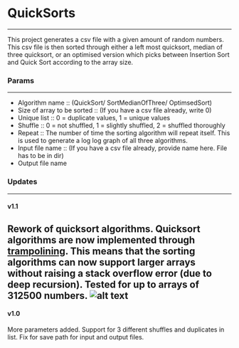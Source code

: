 # QuickSorts
---
This project generates a csv file with a given amount of random numbers. This csv file is then sorted through either a left most quicksort, median of three quicksort, or an optimised version which picks between Insertion Sort and Quick Sort according to the array size.

### Params
---
- Algorithm name :: (QuickSort/ SortMedianOfThree/ OptimsedSort)
- Size of array to be sorted :: (If you have a csv file already, write 0)
- Unique list :: 0 = duplicate values, 1 = unique values
- Shuffle :: 0 = not shuffled, 1 = slightly shuffled, 2 = shuffled thoroughly
- Repeat :: The number of time the sorting algorithm will repeat itself. This is used to generate a log log graph of all three algorithms.
- Input file name :: (If you have a csv file already, provide name here. File has to be in dir)
- Output file name

### Updates
---
#### v1.1
Rework of quicksort algorithms. Quicksort algorithms are now implemented through [trampolining](https://en.wikipedia.org/wiki/Trampoline_(computing)). This means that the sorting algorithms can now support larger arrays without raising a stack overflow error (due to deep recursion). Tested for up to arrays of 312500 numbers.
![alt text](http://image.prntscr.com/image/b4ebd11f22334e3193cdbbd0041a80f3.png "Log Log Graphs")
---
#### v1.0
More parameters added. Support for 3 different shuffles and duplicates in list. 
Fix for save path for input and output files.